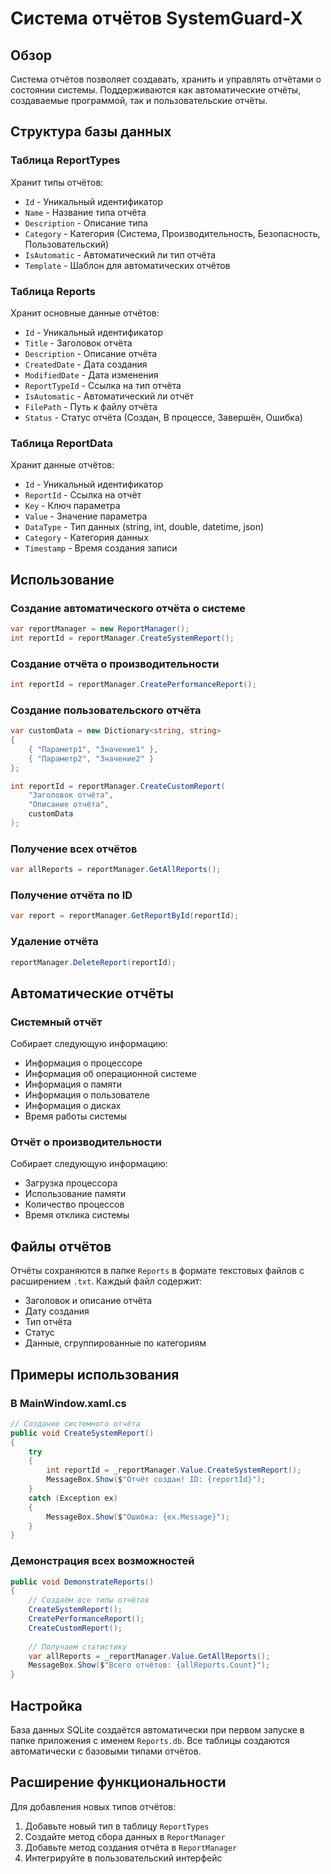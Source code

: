 # Система отчётов SystemGuard-X

## Обзор

Система отчётов позволяет создавать, хранить и управлять отчётами о состоянии системы. Поддерживаются как автоматические отчёты, создаваемые программой, так и пользовательские отчёты.

## Структура базы данных

### Таблица ReportTypes
Хранит типы отчётов:
- `Id` - Уникальный идентификатор
- `Name` - Название типа отчёта
- `Description` - Описание типа
- `Category` - Категория (Система, Производительность, Безопасность, Пользовательский)
- `IsAutomatic` - Автоматический ли тип отчёта
- `Template` - Шаблон для автоматических отчётов

### Таблица Reports
Хранит основные данные отчётов:
- `Id` - Уникальный идентификатор
- `Title` - Заголовок отчёта
- `Description` - Описание отчёта
- `CreatedDate` - Дата создания
- `ModifiedDate` - Дата изменения
- `ReportTypeId` - Ссылка на тип отчёта
- `IsAutomatic` - Автоматический ли отчёт
- `FilePath` - Путь к файлу отчёта
- `Status` - Статус отчёта (Создан, В процессе, Завершён, Ошибка)

### Таблица ReportData
Хранит данные отчётов:
- `Id` - Уникальный идентификатор
- `ReportId` - Ссылка на отчёт
- `Key` - Ключ параметра
- `Value` - Значение параметра
- `DataType` - Тип данных (string, int, double, datetime, json)
- `Category` - Категория данных
- `Timestamp` - Время создания записи

## Использование

### Создание автоматического отчёта о системе
```csharp
var reportManager = new ReportManager();
int reportId = reportManager.CreateSystemReport();
```

### Создание отчёта о производительности
```csharp
int reportId = reportManager.CreatePerformanceReport();
```

### Создание пользовательского отчёта
```csharp
var customData = new Dictionary<string, string>
{
    { "Параметр1", "Значение1" },
    { "Параметр2", "Значение2" }
};

int reportId = reportManager.CreateCustomReport(
    "Заголовок отчёта", 
    "Описание отчёта", 
    customData
);
```

### Получение всех отчётов
```csharp
var allReports = reportManager.GetAllReports();
```

### Получение отчёта по ID
```csharp
var report = reportManager.GetReportById(reportId);
```

### Удаление отчёта
```csharp
reportManager.DeleteReport(reportId);
```

## Автоматические отчёты

### Системный отчёт
Собирает следующую информацию:
- Информация о процессоре
- Информация об операционной системе
- Информация о памяти
- Информация о пользователе
- Информация о дисках
- Время работы системы

### Отчёт о производительности
Собирает следующую информацию:
- Загрузка процессора
- Использование памяти
- Количество процессов
- Время отклика системы

## Файлы отчётов

Отчёты сохраняются в папке `Reports` в формате текстовых файлов с расширением `.txt`. Каждый файл содержит:
- Заголовок и описание отчёта
- Дату создания
- Тип отчёта
- Статус
- Данные, сгруппированные по категориям

## Примеры использования

### В MainWindow.xaml.cs
```csharp
// Создание системного отчёта
public void CreateSystemReport()
{
    try
    {
        int reportId = _reportManager.Value.CreateSystemReport();
        MessageBox.Show($"Отчёт создан! ID: {reportId}");
    }
    catch (Exception ex)
    {
        MessageBox.Show($"Ошибка: {ex.Message}");
    }
}
```

### Демонстрация всех возможностей
```csharp
public void DemonstrateReports()
{
    // Создаём все типы отчётов
    CreateSystemReport();
    CreatePerformanceReport();
    CreateCustomReport();
    
    // Получаем статистику
    var allReports = _reportManager.Value.GetAllReports();
    MessageBox.Show($"Всего отчётов: {allReports.Count}");
}
```

## Настройка

База данных SQLite создаётся автоматически при первом запуске в папке приложения с именем `Reports.db`. Все таблицы создаются автоматически с базовыми типами отчётов.

## Расширение функциональности

Для добавления новых типов отчётов:
1. Добавьте новый тип в таблицу `ReportTypes`
2. Создайте метод сбора данных в `ReportManager`
3. Добавьте метод создания отчёта в `ReportManager`
4. Интегрируйте в пользовательский интерфейс
